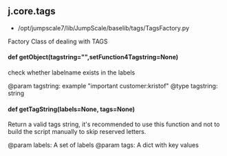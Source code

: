 ## j.core.tags

- /opt/jumpscale7/lib/JumpScale/baselib/tags/TagsFactory.py

Factory Class of dealing with TAGS     

#### def getObject(tagstring="",setFunction4Tagstring=None) 

check whether labelname exists in the labels 

@param tagstring:  example "important customer:kristof"
@type tagstring: string

#### def getTagString(labels=None, tags=None) 

Return a valid tags string, it's recommended to use this function
and not to build the script manually to skip reserved letters.

@param labels: A set of labels
@param tags: A dict with key values

